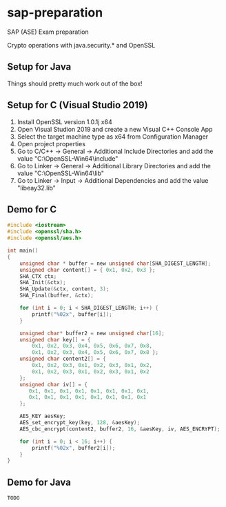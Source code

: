 # sap-preparation
SAP (ASE) Exam preparation

Crypto operations with java.security.* and OpenSSL

## Setup for Java
Things should pretty much work out of the box!

## Setup for C (Visual Studio 2019)
1. Install OpenSSL version 1.0.1j x64
2. Open Visual Studion 2019 and create a new Visual C++ Console App
3. Select the target machine type as x64 from Configuration Manager
4. Open project properties
5. Go to C/C++ -> General -> Additional Include Directories and add the value "C:\OpenSSL-Win64\include"
6. Go to Linker -> General -> Additional Library Directories and add the value "C:\OpenSSL-Win64\lib"
7. Go to Linker -> Input -> Additional Dependencies and add the value "libeay32.lib"

## Demo for C
```c
#include <iostream>
#include <openssl/sha.h>
#include <openssl/aes.h>

int main()
{
    unsigned char * buffer = new unsigned char[SHA_DIGEST_LENGTH];
    unsigned char content[] = { 0x1, 0x2, 0x3 };
    SHA_CTX ctx;
    SHA_Init(&ctx);
    SHA_Update(&ctx, content, 3);
    SHA_Final(buffer, &ctx);

    for (int i = 0; i < SHA_DIGEST_LENGTH; i++) {
        printf("%02x", buffer[i]);
    }

    unsigned char* buffer2 = new unsigned char[16];
    unsigned char key[] = { 
        0x1, 0x2, 0x3, 0x4, 0x5, 0x6, 0x7, 0x8,
        0x1, 0x2, 0x3, 0x4, 0x5, 0x6, 0x7, 0x8 };
    unsigned char content2[] = { 
        0x1, 0x2, 0x3, 0x1, 0x2, 0x3, 0x1, 0x2,
        0x1, 0x2, 0x3, 0x1, 0x2, 0x3, 0x1, 0x2
    };
    unsigned char iv[] = {
       0x1, 0x1, 0x1, 0x1, 0x1, 0x1, 0x1, 0x1,
       0x1, 0x1, 0x1, 0x1, 0x1, 0x1, 0x1, 0x1
    };

    AES_KEY aesKey;
    AES_set_encrypt_key(key, 128, &aesKey);
    AES_cbc_encrypt(content2, buffer2, 16, &aesKey, iv, AES_ENCRYPT);

    for (int i = 0; i < 16; i++) {
        printf("%02x", buffer2[i]);
    }
}
```

## Demo for Java
```java
TODO
```

